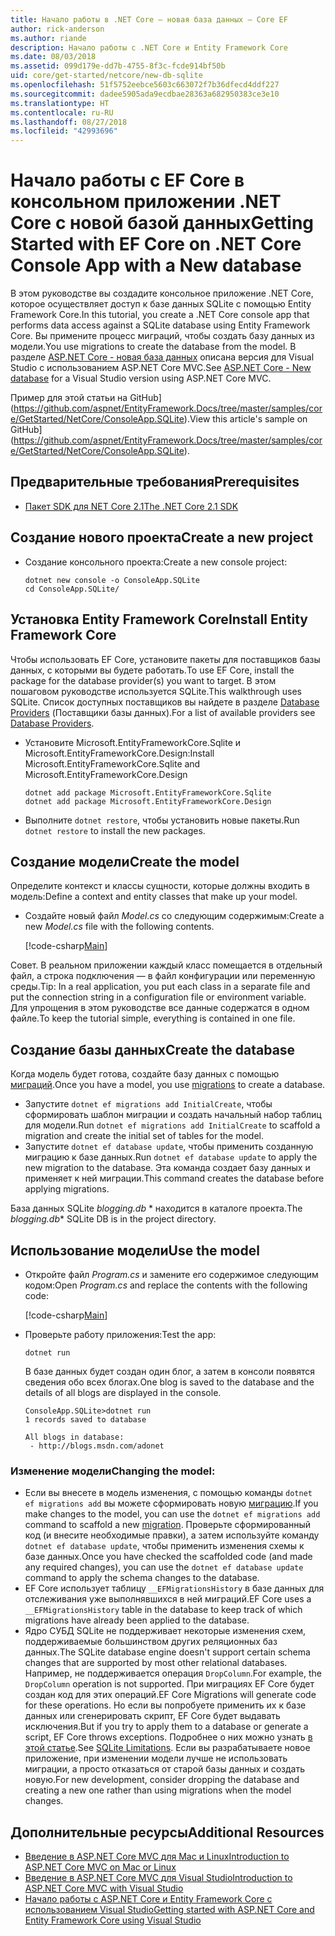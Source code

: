 ```yaml
---
title: Начало работы в .NET Core — новая база данных — Core EF
author: rick-anderson
ms.author: riande
description: Начало работы с .NET Core и Entity Framework Core
ms.date: 08/03/2018
ms.assetid: 099d179e-dd7b-4755-8f3c-fcde914bf50b
uid: core/get-started/netcore/new-db-sqlite
ms.openlocfilehash: 51f5752eebce5603c663072f7b36dfecd4ddf227
ms.sourcegitcommit: dadee5905ada9ecdbae28363a682950383ce3e10
ms.translationtype: HT
ms.contentlocale: ru-RU
ms.lasthandoff: 08/27/2018
ms.locfileid: "42993696"
---
```

# <a name="getting-started-with-ef-core-on-net-core-console-app-with-a-new-database"></a><span data-ttu-id="d06a0-103">Начало работы с EF Core в консольном приложении .NET Core с новой базой данных</span><span class="sxs-lookup"><span data-stu-id="d06a0-103">Getting Started with EF Core on .NET Core Console App with a New database</span></span>

<span data-ttu-id="d06a0-104">В этом руководстве вы создадите консольное приложение .NET Core, которое осуществляет доступ к базе данных SQLite с помощью Entity Framework Core.</span><span class="sxs-lookup"><span data-stu-id="d06a0-104">In this tutorial, you create a .NET Core console app that performs data access against a SQLite database using Entity Framework Core.</span></span> <span data-ttu-id="d06a0-105">Вы примените процесс миграций, чтобы создать базу данных из модели.</span><span class="sxs-lookup"><span data-stu-id="d06a0-105">You use migrations to create the database from the model.</span></span> <span data-ttu-id="d06a0-106">В разделе [ASP.NET Core - новая база данных](xref:core/get-started/aspnetcore/new-db) описана версия для Visual Studio с использованием ASP.NET Core MVC.</span><span class="sxs-lookup"><span data-stu-id="d06a0-106">See [ASP.NET Core - New database](xref:core/get-started/aspnetcore/new-db) for a Visual Studio version using ASP.NET Core MVC.</span></span>

<span data-ttu-id="d06a0-107">Пример для этой статьи на GitHub](https://github.com/aspnet/EntityFramework.Docs/tree/master/samples/core/GetStarted/NetCore/ConsoleApp.SQLite).</span><span class="sxs-lookup"><span data-stu-id="d06a0-107">View this article's sample on GitHub](https://github.com/aspnet/EntityFramework.Docs/tree/master/samples/core/GetStarted/NetCore/ConsoleApp.SQLite).</span></span>

## <a name="prerequisites"></a><span data-ttu-id="d06a0-108">Предварительные требования</span><span class="sxs-lookup"><span data-stu-id="d06a0-108">Prerequisites</span></span>

* [<span data-ttu-id="d06a0-109">Пакет SDK для NET Core 2.1</span><span class="sxs-lookup"><span data-stu-id="d06a0-109">The .NET Core 2.1 SDK</span></span>](https://www.microsoft.com/net/core)

## <a name="create-a-new-project"></a><span data-ttu-id="d06a0-110">Создание нового проекта</span><span class="sxs-lookup"><span data-stu-id="d06a0-110">Create a new project</span></span>

* <span data-ttu-id="d06a0-111">Создание консольного проекта:</span><span class="sxs-lookup"><span data-stu-id="d06a0-111">Create a new console project:</span></span>

  ``` Console
  dotnet new console -o ConsoleApp.SQLite
  cd ConsoleApp.SQLite/
  ```

## <a name="install-entity-framework-core"></a><span data-ttu-id="d06a0-112">Установка Entity Framework Core</span><span class="sxs-lookup"><span data-stu-id="d06a0-112">Install Entity Framework Core</span></span>

<span data-ttu-id="d06a0-113">Чтобы использовать EF Core, установите пакеты для поставщиков базы данных, с которыми вы будете работать.</span><span class="sxs-lookup"><span data-stu-id="d06a0-113">To use EF Core, install the package for the database provider(s) you want to target.</span></span> <span data-ttu-id="d06a0-114">В этом пошаговом руководстве используется SQLite.</span><span class="sxs-lookup"><span data-stu-id="d06a0-114">This walkthrough uses SQLite.</span></span> <span data-ttu-id="d06a0-115">Список доступных поставщиков вы найдете в разделе [Database Providers](../../providers/index.md) (Поставщики базы данных).</span><span class="sxs-lookup"><span data-stu-id="d06a0-115">For a list of available providers see [Database Providers](../../providers/index.md).</span></span>

* <span data-ttu-id="d06a0-116">Установите Microsoft.EntityFrameworkCore.Sqlite и Microsoft.EntityFrameworkCore.Design:</span><span class="sxs-lookup"><span data-stu-id="d06a0-116">Install Microsoft.EntityFrameworkCore.Sqlite and Microsoft.EntityFrameworkCore.Design</span></span>

  ```Console
  dotnet add package Microsoft.EntityFrameworkCore.Sqlite
  dotnet add package Microsoft.EntityFrameworkCore.Design
  ```

* <span data-ttu-id="d06a0-117">Выполните `dotnet restore`, чтобы установить новые пакеты.</span><span class="sxs-lookup"><span data-stu-id="d06a0-117">Run `dotnet restore` to install the new packages.</span></span>

## <a name="create-the-model"></a><span data-ttu-id="d06a0-118">Создание модели</span><span class="sxs-lookup"><span data-stu-id="d06a0-118">Create the model</span></span>

<span data-ttu-id="d06a0-119">Определите контекст и классы сущности, которые должны входить в модель:</span><span class="sxs-lookup"><span data-stu-id="d06a0-119">Define a context and entity classes that make up your model.</span></span>

* <span data-ttu-id="d06a0-120">Создайте новый файл *Model.cs* со следующим содержимым:</span><span class="sxs-lookup"><span data-stu-id="d06a0-120">Create a new *Model.cs* file with the following contents.</span></span>

  [!code-csharp[Main](../../../../samples/core/GetStarted/NetCore/ConsoleApp.SQLite/Model.cs)]

<span data-ttu-id="d06a0-121">Совет. В реальном приложении каждый класс помещается в отдельный файл, а строка подключения — в файл конфигурации или переменную среды.</span><span class="sxs-lookup"><span data-stu-id="d06a0-121">Tip: In a real application, you put each class in a separate file and put the connection string in a configuration file or environment variable.</span></span> <span data-ttu-id="d06a0-122">Для упрощения в этом руководстве все данные содержатся в одном файле.</span><span class="sxs-lookup"><span data-stu-id="d06a0-122">To keep the tutorial simple, everything is contained in one file.</span></span>

## <a name="create-the-database"></a><span data-ttu-id="d06a0-123">Создание базы данных</span><span class="sxs-lookup"><span data-stu-id="d06a0-123">Create the database</span></span>

<span data-ttu-id="d06a0-124">Когда модель будет готова, создайте базу данных с помощью [миграций](https://docs.microsoft.com/aspnet/core/data/ef-mvc/migrations#introduction-to-migrations).</span><span class="sxs-lookup"><span data-stu-id="d06a0-124">Once you have a model, you use [migrations](https://docs.microsoft.com/aspnet/core/data/ef-mvc/migrations#introduction-to-migrations) to create a database.</span></span>

* <span data-ttu-id="d06a0-125">Запустите `dotnet ef migrations add InitialCreate`, чтобы сформировать шаблон миграции и создать начальный набор таблиц для модели.</span><span class="sxs-lookup"><span data-stu-id="d06a0-125">Run `dotnet ef migrations add InitialCreate` to scaffold a migration and create the initial set of tables for the model.</span></span>
* <span data-ttu-id="d06a0-126">Запустите `dotnet ef database update`, чтобы применить созданную миграцию к базе данных.</span><span class="sxs-lookup"><span data-stu-id="d06a0-126">Run `dotnet ef database update` to apply the new migration to the database.</span></span> <span data-ttu-id="d06a0-127">Эта команда создает базу данных и применяет к ней миграции.</span><span class="sxs-lookup"><span data-stu-id="d06a0-127">This command creates the database before applying migrations.</span></span>

<span data-ttu-id="d06a0-128">База данных SQLite *blogging.db* \* находится в каталоге проекта.</span><span class="sxs-lookup"><span data-stu-id="d06a0-128">The *blogging.db*\* SQLite DB is in the project directory.</span></span>

## <a name="use-the-model"></a><span data-ttu-id="d06a0-129">Использование модели</span><span class="sxs-lookup"><span data-stu-id="d06a0-129">Use the model</span></span>

* <span data-ttu-id="d06a0-130">Откройте файл *Program.cs* и замените его содержимое следующим кодом:</span><span class="sxs-lookup"><span data-stu-id="d06a0-130">Open *Program.cs* and replace the contents with the following code:</span></span>

  [!code-csharp[Main](../../../../samples/core/GetStarted/NetCore/ConsoleApp.SQLite/Program.cs)]

* <span data-ttu-id="d06a0-131">Проверьте работу приложения:</span><span class="sxs-lookup"><span data-stu-id="d06a0-131">Test the app:</span></span>

  `dotnet run`

  <span data-ttu-id="d06a0-132">В базе данных будет создан один блог, а затем в консоли появятся сведения обо всех блогах.</span><span class="sxs-lookup"><span data-stu-id="d06a0-132">One blog is saved to the database and the details of all blogs are displayed in the console.</span></span>

  ```Console
  ConsoleApp.SQLite>dotnet run
  1 records saved to database

  All blogs in database:
   - http://blogs.msdn.com/adonet
  ```

### <a name="changing-the-model"></a><span data-ttu-id="d06a0-133">Изменение модели</span><span class="sxs-lookup"><span data-stu-id="d06a0-133">Changing the model:</span></span>

- <span data-ttu-id="d06a0-134">Если вы внесете в модель изменения, с помощью команды `dotnet ef migrations add` вы можете сформировать новую [миграцию](https://docs.microsoft.com/aspnet/core/data/ef-mvc/migrations#introduction-to-migrations).</span><span class="sxs-lookup"><span data-stu-id="d06a0-134">If you make changes to the model, you can use the `dotnet ef migrations add` command to scaffold a new [migration](https://docs.microsoft.com/aspnet/core/data/ef-mvc/migrations#introduction-to-migrations).</span></span> <span data-ttu-id="d06a0-135">Проверьте сформированный код (и внесите необходимые правки), а затем используйте команду `dotnet ef database update`, чтобы применить изменения схемы к базе данных.</span><span class="sxs-lookup"><span data-stu-id="d06a0-135">Once you have checked the scaffolded code (and made any required changes), you can use the `dotnet ef database update` command to apply the schema changes to the database.</span></span>
- <span data-ttu-id="d06a0-136">EF Core использует таблицу `__EFMigrationsHistory` в базе данных для отслеживания уже выполнявшихся в ней миграций.</span><span class="sxs-lookup"><span data-stu-id="d06a0-136">EF Core uses a `__EFMigrationsHistory` table in the database to keep track of which migrations have already been applied to the database.</span></span>
- <span data-ttu-id="d06a0-137">Ядро СУБД SQLite не поддерживает некоторые изменения схем, поддерживаемые большинством других реляционных баз данных.</span><span class="sxs-lookup"><span data-stu-id="d06a0-137">The SQLite database engine doesn't support certain schema changes that are supported by most other relational databases.</span></span> <span data-ttu-id="d06a0-138">Например, не поддерживается операция `DropColumn`.</span><span class="sxs-lookup"><span data-stu-id="d06a0-138">For example, the `DropColumn` operation is not supported.</span></span> <span data-ttu-id="d06a0-139">При миграциях EF Core будет создан код для этих операций.</span><span class="sxs-lookup"><span data-stu-id="d06a0-139">EF Core Migrations will generate code for these operations.</span></span> <span data-ttu-id="d06a0-140">Но если вы попробуете применить их к базе данных или сгенерировать скрипт, EF Core будет выдавать исключения.</span><span class="sxs-lookup"><span data-stu-id="d06a0-140">But if you try to apply them to a database or generate a script, EF Core throws exceptions.</span></span> <span data-ttu-id="d06a0-141">Подробнее о них можно узнать [в этой статье](../../providers/sqlite/limitations.md).</span><span class="sxs-lookup"><span data-stu-id="d06a0-141">See [SQLite Limitations](../../providers/sqlite/limitations.md).</span></span> <span data-ttu-id="d06a0-142">Если вы разрабатываете новое приложение, при изменении модели лучше не использовать миграции, а просто отказаться от старой базы данных и создать новую.</span><span class="sxs-lookup"><span data-stu-id="d06a0-142">For new development, consider dropping the database and creating a new one rather than using migrations when the model changes.</span></span>

## <a name="additional-resources"></a><span data-ttu-id="d06a0-143">Дополнительные ресурсы</span><span class="sxs-lookup"><span data-stu-id="d06a0-143">Additional Resources</span></span>

* [<span data-ttu-id="d06a0-144">Введение в ASP.NET Core MVC для Mac и Linux</span><span class="sxs-lookup"><span data-stu-id="d06a0-144">Introduction to ASP.NET Core MVC on Mac or Linux</span></span>](https://docs.microsoft.com/aspnet/core/tutorials/first-mvc-app-xplat/index)
* [<span data-ttu-id="d06a0-145">Введение в ASP.NET Core MVC для Visual Studio</span><span class="sxs-lookup"><span data-stu-id="d06a0-145">Introduction to ASP.NET Core MVC with Visual Studio</span></span>](https://docs.microsoft.com/aspnet/core/tutorials/first-mvc-app/index)
* [<span data-ttu-id="d06a0-146">Начало работы с ASP.NET Core и Entity Framework Core с использованием Visual Studio</span><span class="sxs-lookup"><span data-stu-id="d06a0-146">Getting started with ASP.NET Core and Entity Framework Core using Visual Studio</span></span>](https://docs.microsoft.com/aspnet/core/data/ef-mvc/index)
